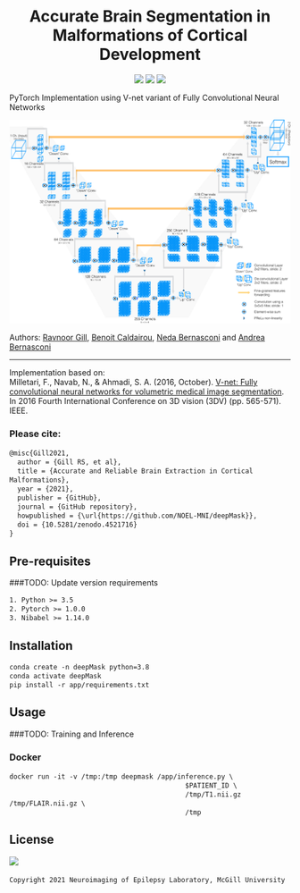 <h1 align="center">
  <b>Accurate Brain Segmentation in Malformations of Cortical Development</b><br>
</h1>

<p align="center">
      <a href="https://www.python.org/">
        <img src="https://img.shields.io/badge/Python-3.7-ff69b4.svg" /></a>
       <a href= "https://pytorch.org/">
        <img src="https://img.shields.io/badge/PyTorch-1.7-2BAF2B.svg" /></a>
       <a href= "https://github.com/NOEL-MNI/deepMask/blob/main/LICENSE">
        <img src="https://img.shields.io/badge/License-BSD%203--Clause-blue.svg" /></a>
</p>

PyTorch Implementation using V-net variant of Fully Convolutional Neural Networks

![](assets/diagram.png)

Authors: [Ravnoor Gill](https://github.com/ravnoor), [Benoit Caldairou](https://github.com/bcaldairou), [Neda Bernasconi](https://noel.bic.mni.mcgill.ca/~noel/people/neda-bernasconi/) and [Andrea Bernasconi](https://noel.bic.mni.mcgill.ca/~noel/people/andrea-bernasconi/)

------------------------

Implementation based on:<br>
Milletari, F., Navab, N., & Ahmadi, S. A. (2016, October). [V-net: Fully convolutional neural networks for volumetric medical image segmentation](https://arxiv.org/abs/1606.04797). In 2016 Fourth International Conference on 3D vision (3DV) (pp. 565-571). IEEE.


### Please cite:
```
@misc{Gill2021,
  author = {Gill RS, et al},
  title = {Accurate and Reliable Brain Extraction in Cortical Malformations},
  year = {2021},
  publisher = {GitHub},
  journal = {GitHub repository},
  howpublished = {\url{https://github.com/NOEL-MNI/deepMask}},
  doi = {10.5281/zenodo.4521716}
}
```

## Pre-requisites
###TODO: Update version requirements
```
1. Python >= 3.5
2. Pytorch >= 1.0.0
3. Nibabel >= 1.14.0
```

## Installation

```
conda create -n deepMask python=3.8
conda activate deepMask
pip install -r app/requirements.txt
```


## Usage
###TODO: Training and Inference
### Docker
```
docker run -it -v /tmp:/tmp deepmask /app/inference.py \
                                            $PATIENT_ID \
                                            /tmp/T1.nii.gz /tmp/FLAIR.nii.gz \
                                            /tmp
```

## License
<a href= "https://opensource.org/licenses/BSD-3-Clause"><img src="https://img.shields.io/badge/License-BSD%203--Clause-blue.svg" /></a>
```
Copyright 2021 Neuroimaging of Epilepsy Laboratory, McGill University
```
